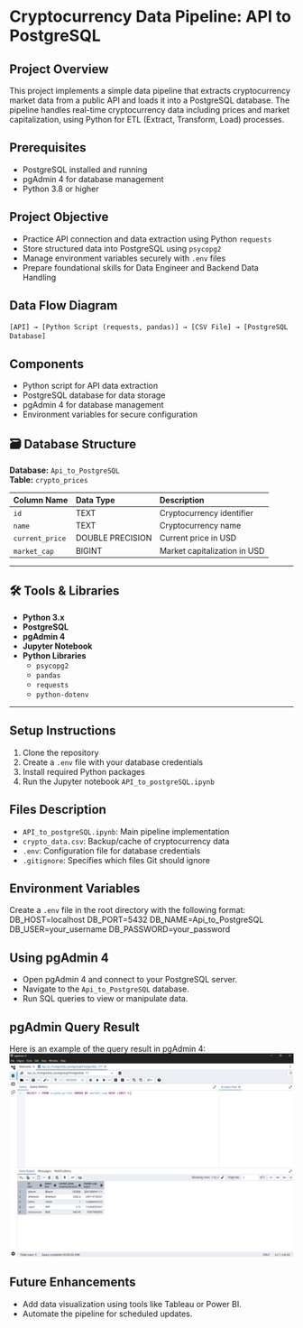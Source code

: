 # Cryptocurrency Data Pipeline: API to PostgreSQL

## Project Overview
This project implements a simple data pipeline that extracts cryptocurrency market data from a public API and loads it into a PostgreSQL database. The pipeline handles real-time cryptocurrency data including prices and market capitalization, using Python for ETL (Extract, Transform, Load) processes.

## Prerequisites
- PostgreSQL installed and running
- pgAdmin 4 for database management
- Python 3.8 or higher

## Project Objective  
- Practice API connection and data extraction using Python `requests`  
- Store structured data into PostgreSQL using `psycopg2`  
- Manage environment variables securely with `.env` files  
- Prepare foundational skills for Data Engineer and Backend Data Handling  

## Data Flow Diagram  
```plaintext
[API] → [Python Script (requests, pandas)] → [CSV File] → [PostgreSQL Database]
```

## Components
- Python script for API data extraction
- PostgreSQL database for data storage
- pgAdmin 4 for database management
- Environment variables for secure configuration 

## 🗃️ Database Structure

**Database:** `Api_to_PostgreSQL`  
**Table:** `crypto_prices`

| Column Name    | Data Type        | Description                      |
|:---------------|:-----------------|:---------------------------------|
| `id`            | TEXT              | Cryptocurrency identifier        |
| `name`          | TEXT              | Cryptocurrency name              |
| `current_price` | DOUBLE PRECISION  | Current price in USD             |
| `market_cap`    | BIGINT            | Market capitalization in USD     |

---

## 🛠️ Tools & Libraries

- **Python 3.x**
- **PostgreSQL**
- **pgAdmin 4**
- **Jupyter Notebook**
- **Python Libraries**
  - `psycopg2`
  - `pandas`
  - `requests`
  - `python-dotenv`

---

## Setup Instructions
1. Clone the repository
2. Create a `.env` file with your database credentials
3. Install required Python packages
4. Run the Jupyter notebook `API_to_postgreSQL.ipynb`

## Files Description
- `API_to_postgreSQL.ipynb`: Main pipeline implementation
- `crypto_data.csv`: Backup/cache of cryptocurrency data
- `.env`: Configuration file for database credentials
- `.gitignore`: Specifies which files Git should ignore

## Environment Variables
Create a `.env` file in the root directory with the following format:
DB_HOST=localhost
DB_PORT=5432
DB_NAME=Api_to_PostgreSQL
DB_USER=your_username
DB_PASSWORD=your_password

## Using pgAdmin 4
- Open pgAdmin 4 and connect to your PostgreSQL server.
- Navigate to the `Api_to_PostgreSQL` database.
- Run SQL queries to view or manipulate data.

## pgAdmin Query Result
Here is an example of the query result in pgAdmin 4:
![pgAdmin Query Result](images/pgadmin_query_result.png)

## Future Enhancements
- Add data visualization using tools like Tableau or Power BI.
- Automate the pipeline for scheduled updates.